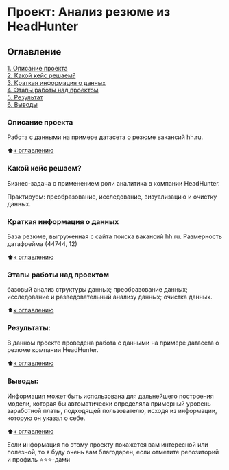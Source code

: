 # Проект: Анализ резюме из HeadHunter

## Оглавление  
[1. Описание проекта](.README.md#Описание-проекта)  
[2. Какой кейс решаем?](.README.md#Какой-кейс-решаем)  
[3. Краткая информация о данных](.README.md#Краткая-информация-о-данных)  
[4. Этапы работы над проектом](.README.md#Этапы-работы-над-проектом)  
[5. Результат](.README.md#Результат)  
[6. Выводы](.README.md#Выводы) 

### Описание проекта
Работа с данными на примере датасета о резюме вакансий hh.ru.

:arrow_up:[к оглавлению](.README.md#Оглавление)

### Какой кейс решаем?
Бизнес-задача с применением роли аналитика в компании HeadHunter.

Практируем: преобразование, исследование, визуализацию и очистку данных.

### Краткая информация о данных
База резюме, выгруженная с сайта поиска вакансий hh.ru. Размерность датафрейма (44744, 12)

:arrow_up:[к оглавлению](.README.md#Оглавление)

### Этапы работы над проектом
базовый анализ структуры данных;
преобразование данных;
исследование и разведовательный анализу данных;
очистка данных.

:arrow_up:[к оглавлению](.README.md#Оглавление)

### Результаты:
В данном проекте проведена работа с данными на примере датасета о резюме компании HeadHunter.

:arrow_up:[к оглавлению](.README.md#Оглавление)

### Выводы:
Информация может быть использована для дальнейшего построения модели, которая бы автоматически определяла примерный уровень заработной платы, подходящей пользователю, исходя из информации, которую он указал о себе.

:arrow_up:[к оглавлению](.README.md#Оглавление)

Если информация по этому проекту покажется вам интересной или полезной, то я буду очень вам благодарен, если отметите репозиторий и профиль ⭐️⭐️⭐️-дами
